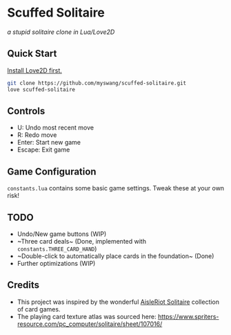 # Scuffed Solitaire
*a stupid solitaire clone in Lua/Love2D*

## Quick Start

[Install Love2D first.](https://love2d.org/)

```bash
git clone https://github.com/myswang/scuffed-solitaire.git
love scuffed-solitaire
```

## Controls

- U: Undo most recent move
- R: Redo move
- Enter: Start new game
- Escape: Exit game

## Game Configuration

`constants.lua` contains some basic game settings. Tweak these at your own risk!

## TODO

- Undo/New game buttons (WIP)
- ~Three card deals~ (Done, implemented with `constants.THREE_CARD_HAND`)
- ~Double-click to automatically place cards in the foundation~ (Done)
- Further optimizations (WIP)

## Credits

- This project was inspired by the wonderful [AisleRiot Solitaire](https://wiki.gnome.org/Apps(2f)Aisleriot.html) collection of card games.
- The playing card texture atlas was sourced here: https://www.spriters-resource.com/pc_computer/solitaire/sheet/107016/
